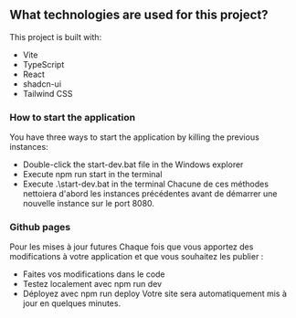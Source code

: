 ## What technologies are used for this project?

This project is built with:

- Vite
- TypeScript
- React
- shadcn-ui
- Tailwind CSS

### How to start the application

You have three ways to start the application by killing the previous instances:

* Double-click the start-dev.bat file in the Windows explorer
* Execute npm run start in the terminal
* Execute .\start-dev.bat in the terminal
Chacune de ces méthodes nettoiera d'abord les instances précédentes avant de démarrer une nouvelle instance sur le port 8080.

### Github pages
Pour les mises à jour futures
Chaque fois que vous apportez des modifications à votre application et que vous souhaitez les publier :
- Faites vos modifications dans le code
- Testez localement avec npm run dev
- Déployez avec npm run deploy
Votre site sera automatiquement mis à jour en quelques minutes.
